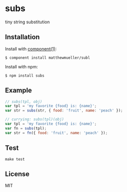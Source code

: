 
# subs

  tiny string substitution


## Installation

  Install with [component(1)](http://component.io):

    $ component install matthewmueller/subl

  Install with npm:

    $ npm install subs

## Example

```js
// subs(tpl, obj)
var tpl = 'my favorite {food} is: {name}';
var str = subs(str, { food: 'fruit', name: 'peach' });

// currying: subs(tpl)(obj)
var tpl = 'my favorite {food} is: {name}';
var fn = subs(tpl);
var str = fn({ food: 'fruit', name: 'peach' });
```

## Test

    make test

## License

  MIT
